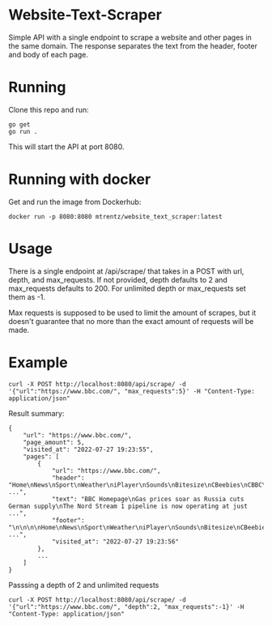 # Website-Text-Scraper
Simple API with a single endpoint to scrape a website and other pages in the same domain. The response separates the text from the header, footer and body of each page.

# Running
Clone this repo and run:

```
go get
go run .
```

This will start the API at port 8080.

# Running with docker
Get and run the image from Dockerhub:
```
docker run -p 8080:8080 mtrentz/website_text_scraper:latest
```

# Usage
There is a single endpoint at /api/scrape/ that takes in a POST with url, depth, and max_requests. If not provided, depth defaults to 2 and max_requests defaults to 200. For unlimited depth or max_requests set them as -1.

Max requests is supposed to be used to limit the amount of scrapes, but it doesn't guarantee that no more than the exact amount of requests will be made.

# Example
```
curl -X POST http://localhost:8080/api/scrape/ -d '{"url":"https://www.bbc.com/", "max_requests":5}' -H "Content-Type: application/json"
```

Result summary:
```
{
    "url": "https://www.bbc.com/",
    "page_amount": 5,
    "visited_at": "2022-07-27 19:23:55",
    "pages": [
        {
            "url": "https://www.bbc.com/",
            "header": "Home\nNews\nSport\nWeather\niPlayer\nSounds\nBitesize\nCBeebies\nCBBC\nFood\nHome\nNews\nSport\nReel\nWorklife ...",
            "text": "BBC Homepage\nGas prices soar as Russia cuts German supply\nThe Nord Stream 1 pipeline is now operating at just ...",
            "footer": "\n\n\n\nHome\nNews\nSport\nWeather\niPlayer\nSounds\nBitesize\nCBeebies\nCBBC\nFood\nHome\nNews\nSport\nReel\n ...",
            "visited_at": "2022-07-27 19:23:56"
        },
        ...
    ]
}
```

Passsing a depth of 2 and unlimited requests
```
curl -X POST http://localhost:8080/api/scrape/ -d '{"url":"https://www.bbc.com/", "depth":2, "max_requests":-1}' -H "Content-Type: application/json"
```
